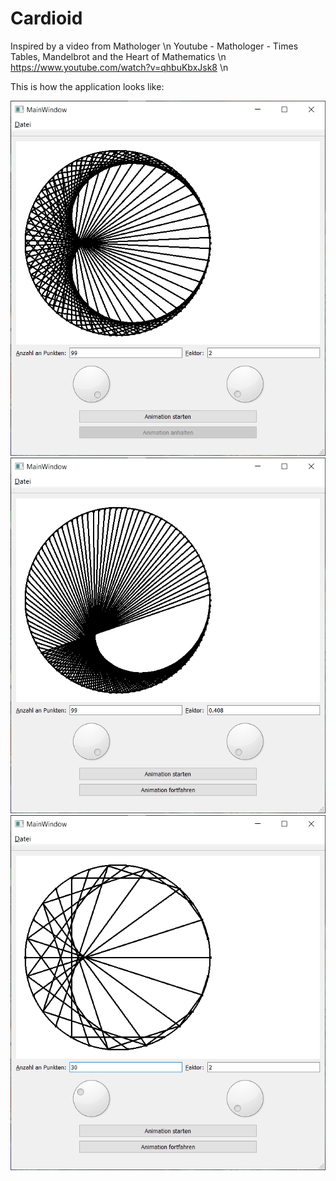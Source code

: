 # Cardioid

Inspired by a video from Mathologer \n
Youtube - Mathologer - Times Tables, Mandelbrot and the Heart of Mathematics \n
https://www.youtube.com/watch?v=qhbuKbxJsk8 \n


This is how the application looks like:

![This is how the application looks like](https://github.com/DavidWild02/Cardioid/blob/master/Cardioid1.png)
![This is how the application looks like](https://github.com/DavidWild02/Cardioid/blob/master/Cardioid2.png)
![This is how the application looks like](https://github.com/DavidWild02/Cardioid/blob/master/Cardioid3.png)
